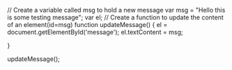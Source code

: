 // Create a variable called msg to hold a new message
var msg = "Hello this is some testing message";
var el;
// Create a function to update the content of an element(id=msg)
function updateMessage() {
    el = document.getElementById('message');
    el.textContent = msg;

    
}

updateMessage();
